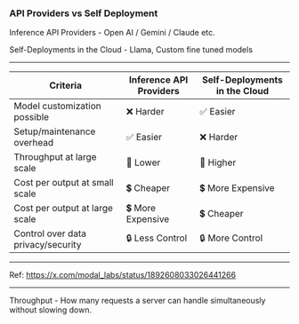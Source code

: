 ### API Providers vs Self Deployment

Inference API Providers - Open AI / Gemini / Claude etc.

Self-Deployments in the Cloud - Llama, Custom fine tuned models

----

| Criteria | Inference API Providers | Self-Deployments in the Cloud |
|----------|------------------------|------------------------------|
| Model customization possible | ❌ Harder | ✅ Easier |
| Setup/maintenance overhead | ✅ Easier | ❌ Harder |
| Throughput at large scale | 🔽 Lower | 🔼 Higher |
| Cost per output at small scale | 💲 Cheaper | 💲 More Expensive |
| Cost per output at large scale | 💲 More Expensive | 💲 Cheaper |
| Control over data privacy/security | 🔒 Less Control | 🔒 More Control |

---
Ref: https://x.com/modal_labs/status/1892608033026441266

---


Throughput - How many requests a server can handle simultaneously without slowing down.

